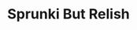 ---
slug: sprunki-but-relish
title: Sprunki But Relish
description: "Sprunki But Relish is an exciting online game. Play for free directly in your browser!"
icon: /images/popular_mods/Sprunki But Relish.png
url: https://wowtbc.net/sprunkin/sprunki-but-relish/index.html
previewImage: /images/popular_mods/Sprunki But Relish.png
type: popular mods

# SEO配置
seo:
  title: "Sprunki But Relish - Play Free Online Game | Fun Browser Games"
  description: "Sprunki But Relish - Play this fun online game for free in your browser. No download required!"
  ogImage: "/images/popular_mods/Sprunki But Relish.png"
  keywords: "sprunki-but-relish, online game, browser game, free game, popular mods game, play online"

videoUrls:
  - https://www.youtube.com/embed/example1
  - https://www.youtube.com/embed/example2

whyPlay:
  title: "Why Play Sprunki But Relish?"
  items:
    - "Immersive Gameplay: Sprunki But Relish offers an engaging and immersive gaming experience that will keep you entertained for hours"
    - "Challenging Levels: Test your skills with increasingly difficult challenges and obstacles"
    - "Beautiful Graphics: Enjoy stunning visuals and smooth animations that bring the game world to life"
    - "Regular Updates: New content and features are added regularly to keep the game fresh and exciting"
    - "Free to Play: Experience all the fun without spending a penny"
    - "Community Features: Connect with other players, share strategies, and compete for high scores"
    - "Cross-Platform: Play on any device with a web browser, no downloads required"

features:
  title: "Key Features of Sprunki But Relish"
  image: "/images/popular_mods/Sprunki But Relish.png"
  items:
    - "Intuitive Controls: Easy to learn controls make Sprunki But Relish accessible for players of all skill levels"
    - "Multiple Game Modes: Enjoy various gameplay options that provide different challenges and experiences"
    - "Character Customization: Personalize your gaming experience with unique characters and items"
    - "Achievement System: Complete special tasks to earn rewards and recognition"
    - "Leaderboards: Compete with players worldwide and see who can achieve the highest scores"

characteristics:
  title: "Game Characteristics"
  image: "/images/popular_mods/Sprunki But Relish.png"
  items:
    - "Genre: Popular mods game with elements of strategy and skill"
    - "Difficulty: Suitable for both casual gamers and those seeking a challenge"
    - "Play Time: Quick sessions or extended gameplay, depending on your preference"
    - "Art Style: Vibrant and engaging visuals that enhance the gaming experience"
    - "Sound Design: Immersive audio that complements the gameplay perfectly"

info: "Sprunki But Relish is an exciting online game that offers players a unique and engaging gaming experience. With its intuitive controls, stunning visuals, and challenging gameplay, Sprunki But Relish provides hours of entertainment for players of all ages and skill levels. Whether you're looking for a quick gaming session during a break or an extended play session, Sprunki But Relish delivers an immersive experience that will keep you coming back for more. The game features multiple levels of increasing difficulty, ensuring that players are constantly challenged as they progress. With regular updates adding new content and features, Sprunki But Relish remains fresh and exciting, providing endless entertainment options for its growing community of players."

howToPlayIntro: "Welcome to Sprunki But Relish! This guide will walk you through the basics and help you master the game. Whether you're a beginner or looking to improve your skills, these tips and instructions will enhance your gaming experience."

howToPlaySteps:
  - title: "Getting Started"
    description: "Begin your Sprunki But Relish adventure by familiarizing yourself with the controls. Use your keyboard or mouse to navigate through the game interface. The tutorial will guide you through the basic mechanics and help you understand the objectives."
  - title: "Understanding the Objectives"
    description: "In Sprunki But Relish, your main goal is to progress through levels by completing specific objectives. Each level presents unique challenges that require different strategies and approaches."
  - title: "Mastering the Controls"
    description: "Practice using the controls to improve your precision and reaction time. Sprunki But Relish requires quick reflexes and strategic thinking to overcome obstacles and defeat opponents."
  - title: "Utilizing Power-ups"
    description: "Collect power-ups throughout the game to enhance your abilities and overcome difficult challenges. Each power-up offers unique advantages that can be crucial for success."
  - title: "Developing Strategies"
    description: "As you progress in Sprunki But Relish, develop effective strategies for different scenarios. Analyze patterns, anticipate challenges, and adapt your approach to maximize your performance."

faq:
  title: "Frequently Asked Questions about Sprunki But Relish"
  items:
    - question: "Is Sprunki But Relish free to play?"
      answer: "Yes, Sprunki But Relish is completely free to play directly in your web browser. No downloads or purchases are required to enjoy the full game experience."
    - question: "Can I play Sprunki But Relish on mobile devices?"
      answer: "Yes, Sprunki But Relish is optimized for both desktop and mobile play. You can enjoy the game on any device with a web browser and internet connection."
    - question: "Are there any in-game purchases?"
      answer: "While Sprunki But Relish is free to play, there may be optional in-game purchases available for cosmetic items or additional features that don't affect core gameplay."
    - question: "How often is Sprunki But Relish updated?"
      answer: "The developers regularly update Sprunki But Relish with new content, features, and improvements based on player feedback and game performance."
    - question: "Can I play Sprunki But Relish offline?"
      answer: "Currently, Sprunki But Relish requires an internet connection to play as it's a browser-based online game."
    - question: "Is Sprunki But Relish suitable for children?"
      answer: "Yes, Sprunki But Relish is designed to be family-friendly and suitable for players of all ages."
    - question: "How do I report bugs or issues?"
      answer: "If you encounter any problems while playing Sprunki But Relish, you can report them through the game's support page or contact the developers directly through their website."
    - question: "Still Have Questions?"
      answer: "If you have additional questions about Sprunki But Relish that aren't covered in this FAQ, please visit our support center or contact our customer service team for assistance."
---